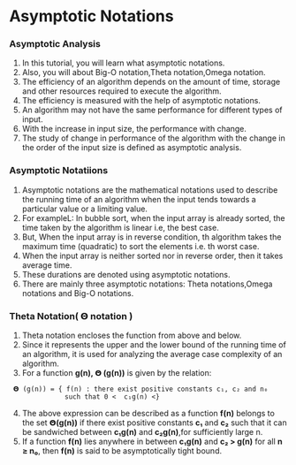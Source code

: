 # Asymptotic Notations


### Asymptotic Analysis

1. In this tutorial, you will learn what asymptotic notations.
2. Also, you will about Big-O notation,Theta notation,Omega notation.
3. The efficiency of an algorithm depends on the amount of time, storage and other resources required to execute the algorithm.
4. The efficiency is measured with the help of asymptotic notations.
5. An algorithm may not have the same performance for different types of input.
6. With the increase in input size, the performance with change.
7. The study of change in performance of the algorithm with the change in the order of the input size is defined as asymptotic analysis.

### Asymptotic Notatiions

1. Asymptotic notations are the mathematical notations used to describe the running time of an algorithm when the input tends towards a particular value or a limiting value.
2. For exampleL: In bubble sort, when the input array is already sorted, the time taken by the algorithm is linear i.e, the best case.
3. But, When the input array is in reverse condition, th algorithm takes the maximum time (quadratic) to sort the elements i.e. th worst case.
4. When the input array is neither sorted nor in reverse order, then it takes average time.
5. These durations are denoted using asymptotic notations.
6. There are mainly three asymptotic notations: Theta notations,Omega notations and Big-O notations.

### Theta Notation( 𝝝 notation )

1. Theta notation encloses the function from above and below.
2. Since it represents the upper and the lower bound of the running time of an algorithm, it is used for analyzing the average case complexity of an algorithm.
3. For a function **g(n), 𝝝 (g(n))** is given by the relation:

```
 𝝝 (g(n)) = { f(n) : there exist positive constants c₁, c₂ and n₀
              such that 0 <  c₁g(n) <}
```

4. The above expression can be described as a function **f(n)** belongs to the set **𝝝(g(n))** if there exist positive constants **c₁** and **c₂** such that it can be sandwiched between **c₁g(n)** and **c₂g(n)**,for sufficiently large n.
5. If a function **f(n)** lies anywhere in between **c₁g(n)** and **c₂ > g(n)** for all **n ≥ n₀**, then **f(n)** is said to be asymptotically tight bound.  
